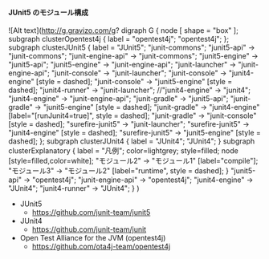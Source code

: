 
#### JUnit5 のモジュール構成

![Alt text](http://g.gravizo.com/g?
  digraph G {
    node [
      shape = "box"
    ];
    subgraph clusterOpentest4j {
      label = "opentest4j";
      "opentest4j";
    };
    subgraph clusterJUnit5 {
      label = "JUnit5";
      "junit-commons";
      "junit5-api" -> "junit-commons";
      "junit-engine-api" -> "junit-commons";
      "junit5-engine" -> "junit5-api";
      "junit5-engine" -> "junit-engine-api";
      "junit-launcher" -> "junit-engine-api";
      "junit-console" -> "junit-launcher";
      "junit-console" -> "junit4-engine" [style = dashed];
      "junit-console" -> "junit5-engine" [style = dashed];
      "junit4-runner" -> "junit-launcher";
      //"junit4-engine" -> "junit4";
      "junit4-engine" -> "junit-engine-api";
      "junit-gradle" -> "junit5-api";
      "junit-gradle" -> "junit5-engine" [style = dashed];
      "junit-gradle" -> "junit4-engine" [label="[runJunit4=true]", style = dashed];
      "junit-gradle" -> "junit-console" [style = dashed];
      "surefire-junit5" -> "junit-launcher";
      "surefire-junit5" -> "junit4-engine" [style = dashed];
      "surefire-junit5" -> "junit5-engine" [style = dashed];
    };
    subgraph clusterJUnit4 {
      label = "JUnit4";
      "JUnit4";
    }
    subgraph clusterExplanatory {
      label = "凡例";
      color=lightgrey;
      style=filled;
      node [style=filled,color=white];
      "モジュール2" -> "モジュール1" [label="compile"];
      "モジュール3" -> "モジュール2" [label="runtime", style = dashed];
    }
    "junit5-api" -> "opentest4j";
    "junit-engine-api" -> "opentest4j";
    "junit4-engine" -> "JUnit4";
    "junit4-runner" -> "JUnit4";
  }
)

- JUnit5
  - https://github.com/junit-team/junit5
- JUnit4
  - https://github.com/junit-team/junit
- Open Test Alliance for the JVM (opentest4j)
  - https://github.com/ota4j-team/opentest4j
